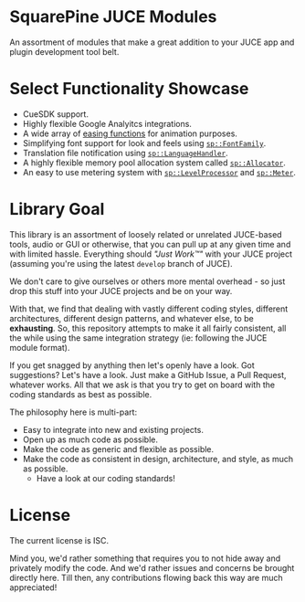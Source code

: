 # SquarePine JUCE Modules

An assortment of modules that make a great addition to your JUCE app and plugin development tool belt.

# Select Functionality Showcase

* CueSDK support.
* Highly flexible Google Analyitcs integrations.
* A wide array of [easing functions](https://github.com/SquarePine/squarepine_core/blob/main/modules/squarepine_core/maths/Easing.h) for animation purposes.
* Simplifying font support for look and feels using [`sp::FontFamily`](https://github.com/SquarePine/squarepine_core/blob/main/modules/squarepine_graphics/utilities/Fonts.h#L34).
* Translation file notification using [`sp::LanguageHandler`](https://github.com/SquarePine/squarepine_core/blob/main/modules/squarepine_core/text/LanguageHandler.h#L164).
* A highly flexible memory pool allocation system called [`sp::Allocator`](https://github.com/SquarePine/squarepine_core/blob/main/modules/squarepine_core/memory/Allocator.h).
* An easy to use metering system with [`sp::LevelProcessor`](https://github.com/SquarePine/squarepine_core/blob/main/modules/squarepine_audio/effects/LevelsProcessor.h) and [`sp::Meter`](https://github.com/SquarePine/squarepine_core/blob/main/modules/squarepine_audio/graphics/Meter.h).

# Library Goal

This library is an assortment of loosely related or unrelated JUCE-based tools, audio or GUI or otherwise, that you can pull up at any given time and with limited hassle. Everything should _"Just Work™"_ with your JUCE project (assuming you're using the latest `develop` branch of JUCE).

We don't care to give ourselves or others more mental overhead - so just drop this stuff into your JUCE projects and be on your way.

With that, we find that dealing with vastly different coding styles, different architectures, different design patterns, and whatever else, to be **exhausting**. So, this repository attempts to make it all fairly consistent, all the while using the same integration strategy (ie: following the JUCE module format).

If you get snagged by anything then let's openly have a look. Got suggestions? Let's have a look. Just make a GitHub Issue, a Pull Request, whatever works. All that we ask is that you try to get on board with the coding standards as best as possible.

The philosophy here is multi-part:

* Easy to integrate into new and existing projects.
* Open up as much code as possible.
* Make the code as generic and flexible as possible.
* Make the code as consistent in design, architecture, and style, as much as possible.
  * Have a look at our coding standards!

# License

The current license is ISC.

Mind you, we'd rather something that requires you to not hide away and privately modify the code. And we'd rather issues and concerns be brought directly here. Till then, any contributions flowing back this way are much appreciated!
